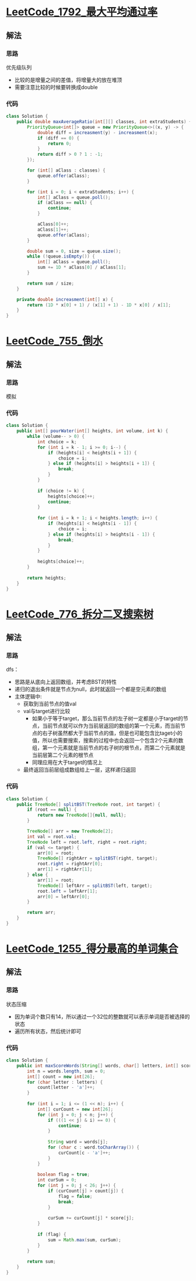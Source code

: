 # [LeetCode_1792_最大平均通过率](https://leetcode.cn/problems/maximum-average-pass-ratio/)
## 解法
### 思路
优先级队列
- 比较的是增量之间的差值，将增量大的放在堆顶
- 需要注意比较的时候要转换成double
### 代码
```java
class Solution {
    public double maxAverageRatio(int[][] classes, int extraStudents) {
        PriorityQueue<int[]> queue = new PriorityQueue<>((x, y) -> {
            double diff = increasment(y) - increasment(x);
            if (diff == 0) {
                return 0;
            }
            return diff > 0 ? 1 : -1;
        });

        for (int[] aClass : classes) {
            queue.offer(aClass);
        }

        for (int i = 0; i < extraStudents; i++) {
            int[] aClass = queue.poll();
            if (aClass == null) {
                continue;
            }

            aClass[0]++;
            aClass[1]++;
            queue.offer(aClass);
        }

        double sum = 0, size = queue.size();
        while (!queue.isEmpty()) {
            int[] aClass = queue.poll();
            sum += 1D * aClass[0] / aClass[1];
        }

        return sum / size;
    }

    private double increasment(int[] x) {
        return (1D * x[0] + 1) / (x[1] + 1) - 1D * x[0] / x[1];
    }
}
```
# [LeetCode_755_倒水](https://leetcode.cn/problems/pour-water/)
## 解法
### 思路
模拟
### 代码
```java
class Solution {
    public int[] pourWater(int[] heights, int volume, int k) {
        while (volume-- > 0) {
            int choice = k;
            for (int i = k - 1; i >= 0; i--) {
                if (heights[i] < heights[i + 1]) {
                    choice = i;
                } else if (heights[i] > heights[i + 1]) {
                    break;
                }
            }
            
            if (choice != k) {
                heights[choice]++;
                continue;
            }
            
            for (int i = k + 1; i < heights.length; i++) {
                if (heights[i] < heights[i - 1]) {
                    choice = i;
                } else if (heights[i] > heights[i - 1]) {
                    break;
                }
            }
            
            heights[choice]++;
        }
        
        return heights;
    }   
}
```
# [LeetCode_776_拆分二叉搜索树](https://leetcode.cn/problems/split-bst/)
## 解法
### 思路
dfs：
- 思路是从底向上返回数组，并考虑BST的特性
- 递归的退出条件就是节点为null，此时就返回一个都是空元素的数组
- 主体逻辑中:
  - 获取到当前节点的值val
  - val与target进行比较
    - 如果小于等于target，那么当前节点的左子树一定都是小于target的节点，当前节点就可以作为当前层返回的数组的第一个元素，而当前节点的右子树虽然都大于当前节点的值，但是也可能包含比taget小的值，所以也需要搜索，搜索的过程中也会返回一个包含2个元素的数组，第一个元素就是当前节点的右子树的根节点，而第二个元素就是当前层第二个元素的根节点
    - 同理应用在大于target的情况上
  - 最终返回当前层组成数组给上一层，这样递归返回
### 代码
```java
class Solution {
    public TreeNode[] splitBST(TreeNode root, int target) {
        if (root == null) {
            return new TreeNode[]{null, null};
        }

        TreeNode[] arr = new TreeNode[2];
        int val = root.val;
        TreeNode left = root.left, right = root.right;
        if (val <= target) {
            arr[0] = root;
            TreeNode[] rightArr = splitBST(right, target);
            root.right = rightArr[0];
            arr[1] = rightArr[1];
        } else {
            arr[1] = root;
            TreeNode[] leftArr = splitBST(left, target);
            root.left = leftArr[1];
            arr[0] = leftArr[0];
        }

        return arr;
    }
}
```
# [LeetCode_1255_得分最高的单词集合](https://leetcode.cn/problems/maximum-score-words-formed-by-letters/)
## 解法
### 思路
状态压缩
- 因为单词个数只有14，所以通过一个32位的整数就可以表示单词是否被选择的状态
- 遍历所有状态，然后统计即可
### 代码
```java
class Solution {
    public int maxScoreWords(String[] words, char[] letters, int[] score) {
        int n = words.length, sum = 0;
        int[] count = new int[26];
        for (char letter : letters) {
            count[letter - 'a']++;
        }
        
        for (int i = 1; i <= (1 << n); i++) {
            int[] curCount = new int[26];
            for (int j = 0; j < n; j++) {
                if (((1 << j) & i) == 0) {
                    continue;
                }
                
                String word = words[j];
                for (char c : word.toCharArray()) {
                    curCount[c - 'a']++;
                }
            }
            
            boolean flag = true;
            int curSum = 0;
            for (int j = 0; j < 26; j++) {
                if (curCount[j] > count[j]) {
                    flag = false;
                    break;
                }
                
                curSum += curCount[j] * score[j];
            }
            
            if (flag) {
                sum = Math.max(sum, curSum);
            }
        }
        
        return sum;
    }
}
```
